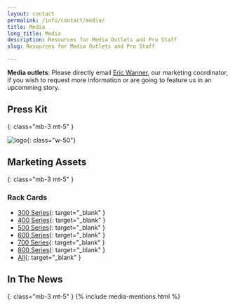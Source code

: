 ```yaml
---
layout: contact
permalink: /info/contact/media/
title: Media
long_title: Media
description: Resources for Media Outlets and Pro Staff
slug: Resources for Media Outlets and Pro Staff

---
```

**Media outlets**: Please directly email [Eric Wanner](mailto:ewanner@irtreels.com), our marketing coordinator, if you wish to request more information or are going to feature us in an upcomming story.

## Press Kit
{: class="mb-3 mt-5" }

![logo](/assets/logos/logotype-narrow--colored.png){: class="w-50"}



## Marketing Assets
{: class="mb-3 mt-5" }

### Rack Cards
- [300 Series](/assets/downloads/rack--300.pdf){: target="_blank" }
- [400 Series](/assets/downloads/rack--400.pdf){: target="_blank" }
- [500 Series](/assets/downloads/rack--500.pdf){: target="_blank" }
- [600 Series](/assets/downloads/rack--600.pdf){: target="_blank" }
- [700 Series](/assets/downloads/rack--700.pdf){: target="_blank" }
- [800 Series](/assets/downloads/rack--800.pdf){: target="_blank" }
- [All](/assets/downloads/rack--all.pdf){: target="_blank" }

## In The News
{: class="mb-3 mt-5" }
{% include media-mentions.html  %}
